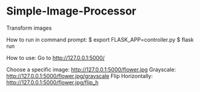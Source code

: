 # Simple-Image-Processor
Transform images


How to run in command prompt:
$ export FLASK_APP=controller.py
$ flask run

How to use:
Go to http://127.0.0.1:5000/

Choose a specific image: http://127.0.0.1:5000/flower.jpg
Grayscale: http://127.0.0.1:5000/flower.jpg/grayscale
Flip Horizontally: http://127.0.0.1:5000/flower.jpg/flip_h
